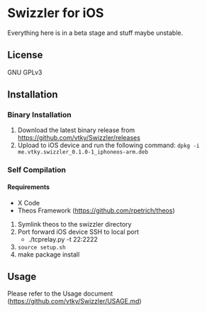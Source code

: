 # Swizzler for iOS

Everything here is in a beta stage and stuff maybe unstable.


## License
GNU GPLv3


## Installation

### Binary Installation
1. Download the latest binary release from https://github.com/vtky/Swizzler/releases
2. Upload to iOS device and run the following command: `dpkg -i me.vtky.swizzler_0.1.0-1_iphoneos-arm.deb`

### Self Compilation

#### Requirements

* X Code
* Theos Framework (https://github.com/rpetrich/theos)

1. Symlink theos to the swizzler directory
2. Port forward iOS device SSH to local port
	* ./tcprelay.py -t 22:2222
3. `source setup.sh`
4. make package install

## Usage
Please refer to the Usage document (https://github.com/vtky/Swizzler/USAGE.md)